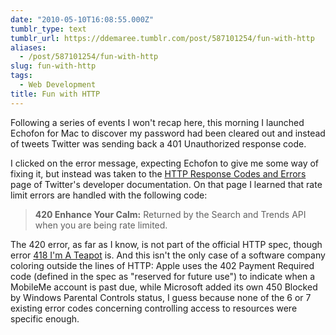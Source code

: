 ```yaml
---
date: "2010-05-10T16:08:55.000Z"
tumblr_type: text
tumblr_url: https://ddemaree.tumblr.com/post/587101254/fun-with-http
aliases:
  - /post/587101254/fun-with-http
slug: fun-with-http
tags:
  - Web Development
title: Fun with HTTP
---
```


Following a series of events I won't recap here, this morning I launched Echofon for Mac to discover my password had been cleared out and instead of tweets Twitter was sending back a 401 Unauthorized response code.

I clicked on the error message, expecting Echofon to give me some way of fixing it, but instead was taken to the [HTTP Response Codes and Errors][twerrors] page of Twitter's developer documentation. On that page I learned that rate limit errors are handled with the following code:

> **420 Enhance Your Calm:** Returned by the Search and Trends API when you are being rate limited.

The 420 error, as far as I know, is not part of the official HTTP spec, though error [418 I'm A Teapot][teapot] is. And this isn't the only case of a software company coloring outside the lines of HTTP: Apple uses the 402 Payment Required code (defined in the spec as "reserved for future use") to indicate when a MobileMe account is past due, while Microsoft added its own 450 Blocked by Windows Parental Controls status, I guess because none of the 6 or 7 existing error codes concerning controlling access to resources were specific enough.

[twerrors]: http://apiwiki.twitter.com/HTTP-Response-Codes-and-Errors
[teapot]: http://en.wikipedia.org/wiki/List_of_HTTP_status_codes#4xx_Client_Error
